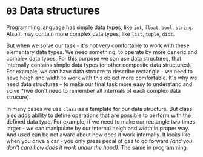 # `03` Data structures

Programming language has simple data types, like `int`, `float`, `bool`, `string`.
Also it may contain more complex data types, like `list`, `tuple`, `dict`.

But when we solve our task - it's not very comfortable to work with these elementary data types.
We need something, to operate by more generic and complex data types.
For this purpose we can use data structures, that internally contains simple data types (or other composite data structures).
For example, we can have data strcutre to describe rectangle - we need to have heigh
and width to work with this object more comfortable. It's why we need data structures - to
make our final task more easy to understand and solve *(we don't need to remember all internals of
each complex data strucure).

In many cases we use `class` as a template for our data structure. But class also adds ability
to define operations that are possible to perform with the defined data type. For example, if we
need to make our rectangle two times larger - we can manipulate by our internal heigh and width
in proper way. And used can be not aware about how does it work internally.
It looks like when you drive a car - you only press pedal of gas to go forward
*(and you don't care how does it work under the hood)*. The same in programming.
